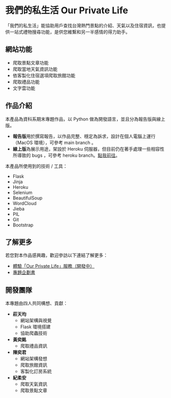 # 我們的私生活 Our Private Life

「我們的私生活」能協助用戶查找台灣熱門景點的介紹、天氣以及住宿資訊，也提供一站式禮物搜尋功能，是供您維繫和另一半感情的得力助手。

## 網站功能

- 爬取景點文章功能
- 爬取當地天氣資訊功能
- 依客製化住宿選項爬取旅館功能
- 爬取禮品功能
- 文字雲功能

## 作品介紹

本產品為資科系期末專題作品，以 Python 做為開發語言，並且分為報告版與線上版。

- **報告版**用於撰寫報告，以作品完整、穩定為訴求，設計在個人電腦上運行（MacOS 環境），可參考 main branch 。
- **線上版**為展示用途，架設於 Heroku 伺服器，但目前仍在著手處理一些相容性所導致的 bugs ，可參考 heroku branch。[點我前往](https://our-private-life.herokuapp.com/)。

本產品所使用到的技術 / 工具：

- Flask
- Jinja
- Heroku
- Selenium
- BeautifulSoup
- WordCloud
- Jieba
- PIL
- Git
- Bootstrap

## 了解更多

若您對本作品感興趣，歡迎參訪以下連結了解更多：

- [體驗「Our Private Life」服務（開發中）](https://our-private-life.herokuapp.com/)
- [專題企劃書](https://docs.google.com/presentation/d/1HptT1haEJenpeMkw4398x-KB4QccmFVXwzZtzAsQVGs/edit?usp=sharing)

## 開發團隊

本專題由四人共同構想、貢獻：

- **莊天均**
    - 網站架構與視覺
    - Flask 環境搭建
    - 協助爬蟲技術
- **黃奕銘**
    - 爬取禮品資訊
- **陳奕君**
    - 網站架構發想
    - 爬取旅館資訊
    - 客製化訂房系統
- **紀柔安**
    - 爬取天氣資訊
    - 爬取景點文章

